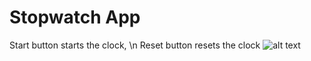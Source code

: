 # Stopwatch App

Start button starts the clock, \n
Reset button resets the clock
![alt text](http://url/to/img.png)
